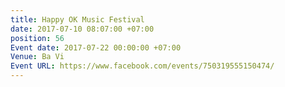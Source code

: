 ```yaml
---
title: Happy OK Music Festival
date: 2017-07-10 08:07:00 +07:00
position: 56
Event date: 2017-07-22 00:00:00 +07:00
Venue: Ba Vi
Event URL: https://www.facebook.com/events/750319555150474/
---
```



